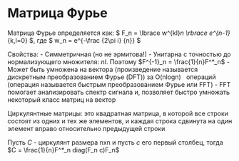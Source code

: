 # Матрица Фурье
Матрица Фурье определяется как: $  F_n = \lbrace w^{kl}_n \rbrace e^{n-1}_{k,l=0} $, где $ w_n = e^{-\frac {2\pi i} {n}} $

 Свойства:
\- Симметричная (но не эрмитова!)
\- Унитарна с точностью до нормализующего множителя: $nI$. Поэтому $F^{-1}_n = \frac{1}{n}F^*_n$
\- Может быть умножена на вектора (произведение называется дискретным преобразованием Фурье (DFT)) за O(nlogn)
  операций (операция называется быстрым преобразованием Фурье или FFT)
\- FFT помогает анализировать спектр сигнала и, позволяет быстро умножать некоторый класс матриц на вектор


  

Циркулянтные матрицы: это квадратная матрица, в которой все строки состоят из одних и тех же элементов, и каждая строка сдвинута на один элемент вправо относительно предыдущей строки 


Пусть $С$ - циркулянт размера nxn и пусть $c$ его первый столбец, тогда $C = \frac{1}{n}F^*_n diag(F_n c)F_n$ 


